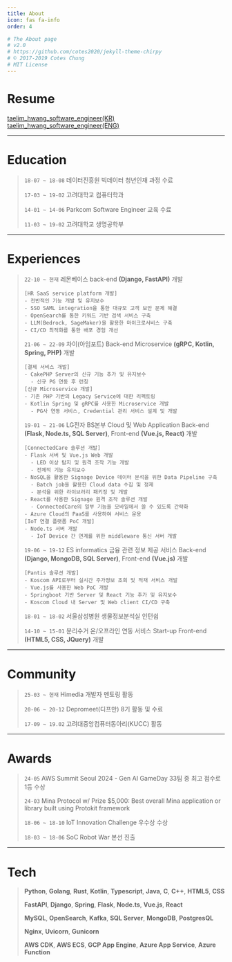 ```yaml
---
title: About
icon: fas fa-info
order: 4

# The About page
# v2.0
# https://github.com/cotes2020/jekyll-theme-chirpy
# © 2017-2019 Cotes Chung
# MIT License
---
```


# Resume
[taelim_hwang_software_engineer(KR)](/assets/media/taelim_hwang_software_engineer_kr.pdf)
[taelim_hwang_software_engineer(ENG)](/assets/media/taelim_hwang_software_engineer_eng.pdf)

---

# Education
> `18-07 ~ 18-08` 데이터진흥원 빅데이터 청년인재 과정 수료
>
> `17-03 ~ 19-02` 고려대학교 컴퓨터학과
>
> `14-01 ~ 14-06` Parkcom Software Engineer 교육 수료
>
> `11-03 ~ 19-02` 고려대학교 생명공학부
>

---

# Experiences
> `22-10 ~ 현재` 레몬베이스 back-end **(Django, FastAPI)** 개발
> ```
> [HR SaaS service platform 개발]
> - 전반적인 기능 개발 및 유지보수
> - SSO SAML integration을 통한 대규모 고객 보안 문제 해결
> - OpenSearch를 통한 키워드 기반 검색 서비스 구축
> - LLM(Bedrock, SageMaker)을 활용한 마이크로서비스 구축
> - CI/CD 최적화를 통한 배포 경험 개선
> ```
> `21-06 ~ 22-09` 차이(아임포트) Back-end Microservice **(gRPC, Kotlin, Spring, PHP)** 개발
> ```
> [결제 서비스 개발]
> - CakePHP Server의 신규 기능 추가 및 유지보수
>   - 신규 PG 연동 후 런칭
> [신규 Microservice 개발]
> - 기존 PHP 기반의 Legacy Service에 대한 리펙토링
> - Kotlin Spring 및 gRPC를 사용한 Microservice 개발
>   - PG사 연동 서비스, Credential 관리 서비스 설계 및 개발
> ```
> `19-01 ~ 21-06` LG전자 BS본부 Cloud 및 Web Application Back-end **(Flask, Node.ts, SQL Server)**, Front-end **(Vue.js, React)** 개발
> ```
> [ConnectedCare 솔루션 개발]
> - Flask 서버 및 Vue.js Web 개발
>   - LED 이상 탐지 및 원격 조작 기능 개발
>   - 전체적 기능 유지보수
> - NoSQL을 활용한 Signage Device 데이터 분석을 위한 Data Pipeline 구축
>   - Batch job을 활용한 Cloud data 수집 및 정제
>   - 분석을 위한 라이브러리 패키징 및 개발
> - React를 사용한 Signage 원격 조작 솔루션 개발
>   - ConnectedCare의 일부 기능을 모바일에서 쓸 수 있도록 간략화
> - Azure Cloud의 PaaS를 사용하여 서비스 운용
> [IoT 연결 플랫폼 PoC 개발]
> - Node.ts 서버 개발
>   - IoT Device 간 연계를 위한 middleware 통신 서버 개발
> ```
> `19-06 ~ 19-12` ES informatics 금융 관련 정보 제공 서비스 Back-end **(Django, MongoDB, SQL Server)**, Front-end **(Vue.js)** 개발
> ```
> [Pantis 솔루션 개발]
> - Koscom API로부터 실시간 주가정보 조회 및 적재 서비스 개발
> - Vue.js를 사용한 Web PoC 개발
> - Springboot 기반 Server 및 React 기능 추가 및 유지보수
> - Koscom Cloud 내 Server 및 Web client CI/CD 구축
> ```
> `18-01 ~ 18-02` 서울삼성병원 생물정보분석실 인턴쉽
>
> `14-10 ~ 15-01` 분리수거 온/오프라인 연동 서비스 Start-up Front-end **(HTML5, CSS, JQuery)** 개발
>

---

# Community
> `25-03 ~ 현재` Himedia 개발자 멘토링 활동
>
> `20-06 ~ 20-12` Depromeet(디프만) 8기 활동 및 수료
>
> `17-09 ~ 19.02` 고려대중앙컴퓨터동아리(KUCC) 활동
>

---

# Awards
> `24-05` AWS Summit Seoul 2024 - Gen AI GameDay 33팀 중 최고 점수로 1등 수상
>
> `24-03` Mina Protocol w/ Prize $5,000: Best overall Mina application or library built using Protokit framework
>
> `18-06 ~ 18-10` IoT Innovation Challenge 우수상 수상
>
> `18-03 ~ 18-06` SoC Robot War 본선 진출
>
---

# Tech
> **Python**, **Golang**, **Rust**, **Kotlin**, **Typescript**, **Java**, **C**, **C++**, **HTML5**, **CSS**
>
> **FastAPI**, **Django**, **Spring**, **Flask**, **Node.ts**, **Vue.js**, **React**
>
> **MySQL**, **OpenSearch**, **Kafka**, **SQL Server**, **MongoDB**, **PostgresQL**
>
> **Nginx**, **Uvicorn**, **Gunicorn**
>
> **AWS CDK**, **AWS ECS**, **GCP App Engine**, **Azure App Service**, **Azure Function**
